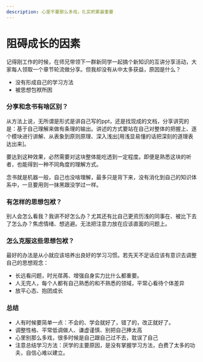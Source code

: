 ```yaml
---
description: 心里不要那么多戏，扎实积累最重要
---
```


# 阻碍成长的因素

&#x20; 记得刚工作的时候，在师兄带领下一群新同学一起搞个新知识的互讲分享活动，大家每人领取一个章节轮流做分享。但我却没有从中太多获益，原因是什么？

* 没有形成自己的学习方法
* 被思想包袱所困

### 分享和念书有啥区别？

&#x20;   从方法上说，无所谓是形式是讲自己写的ppt，还是找现成的文档，分享讲究的是：基于自己理解来做有条理的输出。讲述的方式要站在自己对整体的把握上、逐个模块进行讲解、从表象到原则原理、深入浅出\[用浅显易懂的话把深刻的道理表达出来]。

&#x20; 要达到这种效果，必然需要对这块整体能吃透到一定程度。即便是熟悉这块的听者，也能得到一种不同角度的理解方式。

&#x20; 念书就是机器一般，自己也没啥理解，最多只是背下来，没有消化到自己的知识体系中，一旦要用则一抹黑跟没学过一样。

### 有怎样的思想包袱？

&#x20;   别人会怎么看我？我讲不好怎么办？尤其还有比自己更资历浅的同事在、被比下去了怎么办？焦虑情绪、想逃避。无法把注意力放在应该直面的问题上。

### 怎么克服这些思想包袱？

&#x20;   最好的办法是从小就应该培养出良好的学习习惯。若先天不足话应该有意识去调整自己的思想观念：

* 长远看问题，时光荏苒、增强自身实力比什么都重要。
* 人无完人，每个人都有自己熟悉的和不熟悉的领域，平常心看待个体差异
* 放平心态、抱团成长

### 总结

* 人有时候要简单一点：不会的、学会就好了，错了的，改正就好了。
* 调整性格、平常低调做人、谦虚谨慎、别把自己捧太高
* 心里别那么多戏，很多时候是自己跟自己过不去，耽误了自己
* 注意总结学习方法：厌学的主要原因，是没有掌握学习方法，白费了太多的功夫，自信心难以建立。
